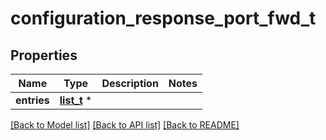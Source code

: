 # configuration_response_port_fwd_t

## Properties
Name | Type | Description | Notes
------------ | ------------- | ------------- | -------------
**entries** | [**list_t**](port_fwd_entry.md) \* |  | 

[[Back to Model list]](../README.md#documentation-for-models) [[Back to API list]](../README.md#documentation-for-api-endpoints) [[Back to README]](../README.md)


